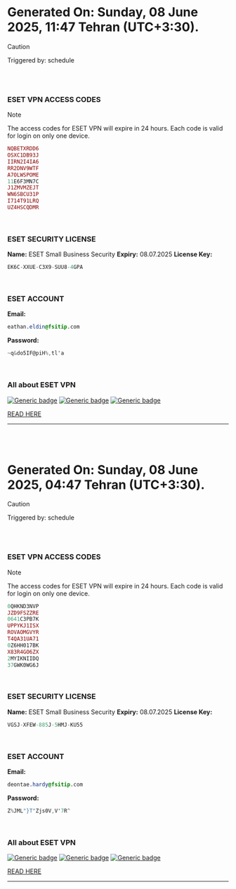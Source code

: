 # Generated On: Sunday, 08 June 2025, 11:47 Tehran (UTC+3:30).

> [!CAUTION]
> Triggered by: schedule

<br><br>

### ESET VPN ACCESS CODES

> [!NOTE]
> The access codes for ESET VPN will expire in 24 hours.
> Each code is valid for login on only one device.

```ruby
NQBETXRDD6
OSXC1DB93J
IIRN2I4IA6
RR2DNV9WTF
A7OLWSPOME
11E6F3MN7C
J1ZMVMZEJT
WN6SBCU31P
I714T91LRQ
UZ4HSCQDMR
```

<br>

### ESET SECURITY LICENSE

**Name:** ESET Small Business Security
**Expiry:** 08.07.2025
**License Key:**

```POV-Ray SDL
EK6C-XXUE-C3X9-SUU8-4GPA
```

<br>

### ESET ACCOUNT

**Email:**

```CSS
eathan.eldin@fsitip.com
```

**Password:**

```POV-Ray SDL
~q&do5IF@piH%,tl'a
```

<br>

### All about ESET VPN


[![Generic badge](https://img.shields.io/badge/Download-Android-green.svg)](https://play.google.com/store/apps/details?id=com.eset.vpn)
[![Generic badge](https://img.shields.io/badge/Download-ios-white.svg)](https://apps.apple.com/us/app/eset-home/id1533672833)
[![Generic badge](https://img.shields.io/badge/Download-windows-blue.svg)](https://download.eset.com/com/eset/apps/home/vpn/windows/latest/eset_vpn_installer.exe)
  

[READ HERE](https://t.me/F_NiREvil/2113)

---

<br><br>

# Generated On: Sunday, 08 June 2025, 04:47 Tehran (UTC+3:30).

> [!CAUTION]
> Triggered by: schedule

<br><br>

### ESET VPN ACCESS CODES

> [!NOTE]
> The access codes for ESET VPN will expire in 24 hours.
> Each code is valid for login on only one device.

```ruby
0QHKND3NVP
JZD9FSZZRE
0641C3PB7K
UPPYKJ1ISX
ROVAOMGVYR
T4QA31UA71
0Z6HH017BK
X83R4GO6ZX
2MYIKNIIDQ
37GWK0WG6J
```

<br>

### ESET SECURITY LICENSE

**Name:** ESET Small Business Security
**Expiry:** 08.07.2025
**License Key:**

```POV-Ray SDL
VGSJ-XFEW-885J-5HMJ-KU55
```

<br>

### ESET ACCOUNT

**Email:**

```CSS
deontae.hardy@fsitip.com
```

**Password:**

```POV-Ray SDL
Z%JML"}T"Zjs0V,V'7R^
```

<br>

### All about ESET VPN


[![Generic badge](https://img.shields.io/badge/Download-Android-green.svg)](https://play.google.com/store/apps/details?id=com.eset.vpn)
[![Generic badge](https://img.shields.io/badge/Download-ios-white.svg)](https://apps.apple.com/us/app/eset-home/id1533672833)
[![Generic badge](https://img.shields.io/badge/Download-windows-blue.svg)](https://download.eset.com/com/eset/apps/home/vpn/windows/latest/eset_vpn_installer.exe)
  

[READ HERE](https://t.me/F_NiREvil/2113)

---

<br><br>


